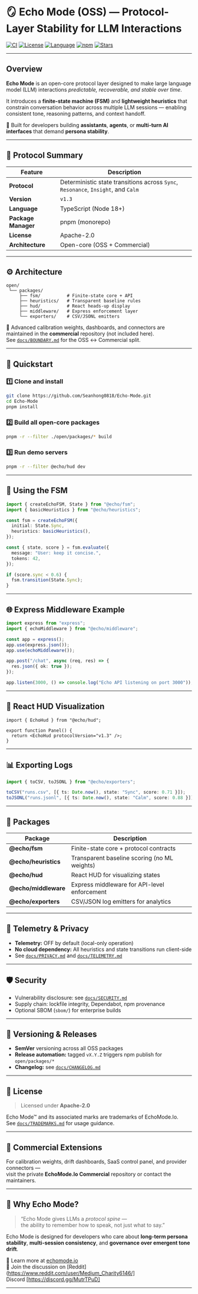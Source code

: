 # 🪞 Echo Mode (OSS) — Protocol-Layer Stability for LLM Interactions

[![CI](https://github.com/Seanhong0818/Echo-Mode/actions/workflows/ci.yml/badge.svg)](https://github.com/Seanhong0818/Echo-Mode/actions/workflows/ci.yml)
[![License](https://img.shields.io/badge/license-Apache--2.0-green.svg)](LICENSE)
[![Language](https://img.shields.io/badge/TypeScript-Node%2018%2B-blue.svg)](https://www.typescriptlang.org/)
[![npm](https://img.shields.io/npm/v/@echo/fsm.svg)](https://www.npmjs.com/org/echo)
[![Stars](https://img.shields.io/github/stars/Seanhong0818/Echo-Mode.svg?style=social)](https://github.com/Seanhong0818/Echo-Mode)

---

## Overview

**Echo Mode** is an open-core protocol layer designed to make large language model (LLM) interactions *predictable, recoverable, and stable over time*.

It introduces a **finite-state machine (FSM)** and **lightweight heuristics** that constrain conversation behavior across multiple LLM sessions — enabling consistent tone, reasoning patterns, and context handoff.

🧩 Built for developers building **assistants**, **agents**, or **multi-turn AI interfaces** that demand **persona stability**.

---

## 🔰 Protocol Summary

| Feature | Description |
|----------|--------------|
| **Protocol** | Deterministic state transitions across `Sync`, `Resonance`, `Insight`, and `Calm` |
| **Version** | `v1.3` |
| **Language** | TypeScript (Node 18+) |
| **Package Manager** | pnpm (monorepo) |
| **License** | Apache-2.0 |
| **Architecture** | Open-core (OSS + Commercial) |

---

## ⚙️ Architecture

```
open/
 └── packages/
     ├── fsm/          # Finite-state core + API
     ├── heuristics/   # Transparent baseline rules
     ├── hud/          # React heads-up display
     ├── middleware/   # Express enforcement layer
     └── exporters/    # CSV/JSONL emitters
```

🧠 Advanced calibration weights, dashboards, and connectors are maintained in the **commercial** repository (not included here).  
See [`docs/BOUNDARY.md`](docs/BOUNDARY.md) for the OSS ↔ Commercial split.

---

## 🚀 Quickstart

### 1️⃣ Clone and install

```bash
git clone https://github.com/Seanhong0818/Echo-Mode.git
cd Echo-Mode
pnpm install
```

### 2️⃣ Build all open-core packages

```bash
pnpm -r --filter ./open/packages/* build
```

### 3️⃣ Run demo servers

```bash
pnpm -r --filter @echo/hud dev
```

---

## 🧮 Using the FSM

```ts
import { createEchoFSM, State } from "@echo/fsm";
import { basicHeuristics } from "@echo/heuristics";

const fsm = createEchoFSM({
  initial: State.Sync,
  heuristics: basicHeuristics(),
});

const { state, score } = fsm.evaluate({
  message: "User: keep it concise.",
  tokens: 42,
});

if (score.sync < 0.6) {
  fsm.transition(State.Sync);
}
```

---

## 🌐 Express Middleware Example

```ts
import express from "express";
import { echoMiddleware } from "@echo/middleware";

const app = express();
app.use(express.json());
app.use(echoMiddleware());

app.post("/chat", async (req, res) => {
  res.json({ ok: true });
});

app.listen(3000, () => console.log("Echo API listening on port 3000"));
```

---

## 🧭 React HUD Visualization

```tsx
import { EchoHud } from "@echo/hud";

export function Panel() {
  return <EchoHud protocolVersion="v1.3" />;
}
```

---

## 📊 Exporting Logs

```ts
import { toCSV, toJSONL } from "@echo/exporters";

toCSV("runs.csv", [{ ts: Date.now(), state: "Sync", score: 0.71 }]);
toJSONL("runs.jsonl", [{ ts: Date.now(), state: "Calm", score: 0.88 }]);
```

---

## 🧱 Packages

| Package | Description |
|----------|--------------|
| **@echo/fsm** | Finite-state core + protocol contracts |
| **@echo/heuristics** | Transparent baseline scoring (no ML weights) |
| **@echo/hud** | React HUD for visualizing states |
| **@echo/middleware** | Express middleware for API-level enforcement |
| **@echo/exporters** | CSV/JSON log emitters for analytics |

---

## 🔐 Telemetry & Privacy

- **Telemetry:** OFF by default (local-only operation)  
- **No cloud dependency:** All heuristics and state transitions run client-side  
- See [`docs/PRIVACY.md`](docs/PRIVACY.md) and [`docs/TELEMETRY.md`](docs/TELEMETRY.md)

---

## 🛡 Security

- Vulnerability disclosure: see [`docs/SECURITY.md`](docs/SECURITY.md)  
- Supply chain: lockfile integrity, Dependabot, npm provenance  
- Optional SBOM (`sbom/`) for enterprise builds  

---

## 🧩 Versioning & Releases

- **SemVer** versioning across all OSS packages  
- **Release automation:** tagged `vX.Y.Z` triggers npm publish for `open/packages/*`  
- **Changelog:** see [`docs/CHANGELOG.md`](docs/CHANGELOG.md)

---

## 📜 License

> Licensed under **Apache-2.0**

Echo Mode™ and its associated marks are trademarks of EchoMode.Io.  
See [`docs/TRADEMARKS.md`](docs/TRADEMARKS.md) for usage guidance.

---

## 💼 Commercial Extensions

For calibration weights, drift dashboards, SaaS control panel, and provider connectors —  
visit the private **EchoMode.Io Commercial** repository or contact the maintainers.

---

## 🌟 Why Echo Mode?

> “Echo Mode gives LLMs a *protocol spine* —  
> the ability to remember how to speak, not just what to say.”

Echo Mode is designed for developers who care about **long-term persona stability**, **multi-session consistency**, and **governance over emergent tone drift**.

📖 Learn more at [echomode.io](https://echomode.io)  
💬 Join the discussion on [Reddit](https://www.reddit.com/user/Medium_Charity6146/]    
   Discord [https://discord.gg/MutrTPuD]

---
